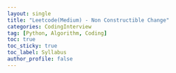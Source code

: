 ```yaml
---
layout: single
title: "Leetcode(Medium) - Non Constructible Change"
categories: CodingInterview
tag: [Python, Algorithm, Coding]
toc: true
toc_sticky: true
toc_label: Syllabus
author_profile: false
---
```

